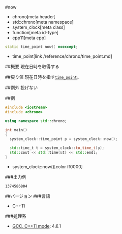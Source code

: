 #now
* chrono[meta header]
* std::chrono[meta namespace]
* system_clock[meta class]
* function[meta id-type]
* cpp11[meta cpp]

```cpp
static time_point now() noexcept;
```
* time_point[link /reference/chrono/time_point.md]

##概要
現在日時を取得する


##戻り値
現在日時を指す[`time_point`](/reference/chrono/time_point.md)。


##例外
投げない


##例
```cpp
#include <iostream>
#include <chrono>

using namespace std::chrono;

int main()
{
  system_clock::time_point p = system_clock::now();

  std::time_t t = system_clock::to_time_t(p);
  std::cout << std::time(&t) << std::endl;
}
```
* system_clock::now()[color ff0000]


###出力例
```
1374586804
```

##バージョン
###言語
- C++11

###処理系
- [GCC, C++11 mode](/implementation.md#gcc): 4.6.1

